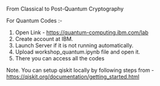 From Classical to Post-Quantum Cryptography

For Quantum Codes :-
1. Open Link - https://quantum-computing.ibm.com/lab
2. Create account at IBM. 
3. Launch Server if it is not running automatically.
4. Upload workshop_quantum.ipynb file and open it.
5. There you can access all the codes 

Note. You can setup qiskit locally by following steps from - https://qiskit.org/documentation/getting_started.html